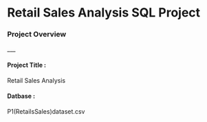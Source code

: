 <h1>Retail Sales Analysis SQL Project</h1>

<h3>Project Overview</h3>
___



<h4>Project Title : </h4> Retail Sales Analysis 
<h4>Datbase : </h4> P1(RetailsSales)dataset.csv



